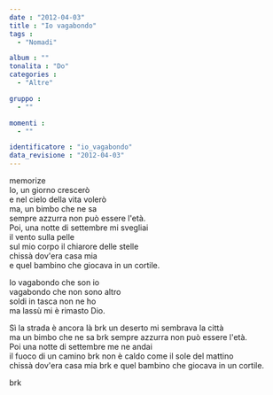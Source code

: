 ```yaml
---
date : "2012-04-03"
title : "Io vagabondo"
tags : 
  - "Nomadi"

album : ""
tonalita : "Do"
categories : 
  - "Altre"

gruppo : 
  - ""

momenti : 
  - ""

identificatore : "io_vagabondo"
data_revisione : "2012-04-03"
---
```

  
  
  
  
  
  
  
  
  
memorize  
Io, un giorno crescerò    
e nel cielo della vita volerò   
ma, un bimbo che ne sa   
sempre azzurra non può essere l'età.    
Poi,  una notte di settembre mi svegliai   
il vento sulla pelle    
sul mio corpo il chiarore delle stelle    
chissà  dov'era casa mia   
e quel bambino che giocava in un cortile.   
  
  
Io vagabondo che son io   
vagabondo che non sono altro  
soldi in tasca non ne ho   
ma lassù mi è rimasto Dio.    
  
  
Sì la strada è ancora là   brk un deserto mi sembrava la città    
ma un bimbo che ne sa  brk sempre azzurra non può essere l'età.    
Poi  una notte di settembre me ne andai   
il fuoco di un camino  brk non è caldo come il sole del mattino   
chissà  dov'era casa mia brk e quel bambino che giocava in un cortile.   
  
  
brk  
  
  
